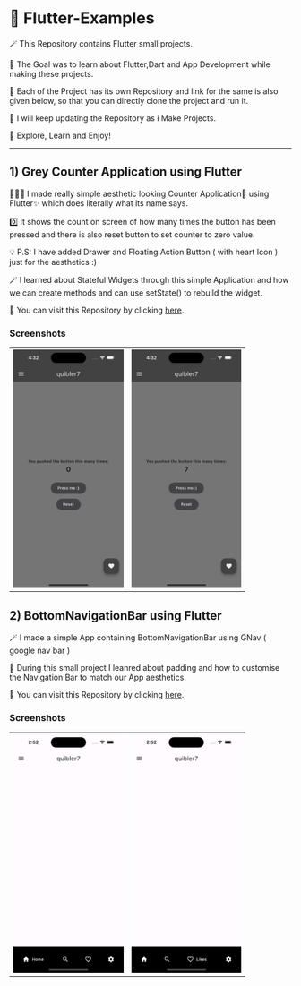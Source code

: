 # 🔮 Flutter-Examples

🪄 This Repository contains Flutter small projects.

🧠 The Goal was to learn about Flutter,Dart and App Development while making these projects.

🧩 Each of the Project has its own Repository and link for the same is also given below, so that you can directly clone the project and run it.

📱 I will keep updating the Repository as i Make Projects. 

🌟 Explore, Learn and Enjoy!

---

## 1) Grey Counter Application using Flutter

👨🏻‍💻 I made really simple aesthetic looking Counter Application📱 using Flutter✨ which does literally what its name says.

0️⃣ It shows the count on screen of how many times the button has been pressed and there is also reset button to set counter to zero value. 

💡 P.S: I have added Drawer and Floating Action Button ( with heart Icon ) just for the aesthetics :)

🪄 I learned about Stateful Widgets through this simple Application and how we can create methods and can use setState() to rebuild the widget. 

🔮 You can visit this Repository by clicking [here](https://github.com/quibler7/Grey-Counter-Application-using-Flutter).


### Screenshots 

 <table width = "%100">
  <tbody>
  <tr>
  <td width = "%1"><img src = "https://github.com/quibler7/Grey-Counter-Application-using-Flutter/raw/main/lib/0.png" height = 426 width = 196.5 ></td>
  <td width = "%1"><img src = "https://github.com/quibler7/Grey-Counter-Application-using-Flutter/raw/main/lib/7.png" height = 426 width = 196.5 ></td>
  </tr>
  </tbody>
  </table>



## 2) BottomNavigationBar using Flutter

🪄 I made a simple App containing BottomNavigationBar using GNav ( google nav bar ) 

🧠 During this small project I leanred about padding and how to customise the Navigation Bar to match our App aesthetics. 

🔮 You can visit this Repository by clicking [here](https://github.com/quibler7/BottomNavigationBar-using-Flutter).


### Screenshots 

  <table width = "%100">
  <tbody>
  <tr>
  <td width = "%1"><img src = "https://github.com/quibler7/BottomNavigationBar-using-Flutter/raw/main/lib/pages/screenshots/GNav1.png" height = 426 width = 196.5 ></td>
  <td width = "%1"><img src = "https://github.com/quibler7/BottomNavigationBar-using-Flutter/raw/main/lib/pages/screenshots/GNav2.png" height = 426 width = 196.5 ></td>
  </tr>
  </tbody>
  </table>



